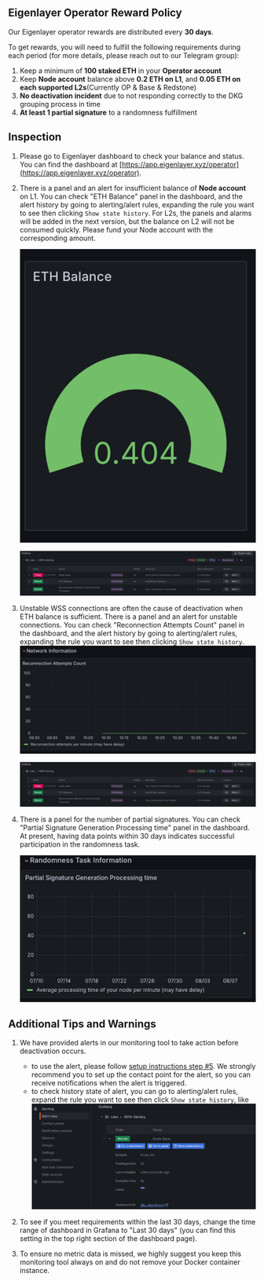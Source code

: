 ## Eigenlayer Operator Reward Policy

Our Eigenlayer operator rewards are distributed every **30 days**.

To get rewards, you will need to fulfill the following requirements during each period (for more details, please reach out to our Telegram group):

1. Keep a minimum of **100 staked ETH** in your **Operator account**
2. Keep **Node account** balance above **0.2 ETH on L1**, and **0.05 ETH on each supported L2s**(Currently OP & Base & Redstone)
3. **No deactivation incident** due to not responding correctly to the DKG grouping process in time
4. **At least 1 partial signature** to a randomness fulfillment

## Inspection

1. Please go to Eigenlayer dashboard to check your balance and status. You can find the dashboard at [https://app.eigenlayer.xyz/operator](https://app.eigenlayer.xyz/operator).

2. There is a panel and an alert for insufficient balance of **Node account** on L1. You can check "ETH Balance" panel in the dashboard, and the alert history by going to alerting/alert rules, expanding the rule you want to see then clicking `Show state history`. For L2s, the panels and alarms will be added in the next version, but the balance on L2 will not be consumed quickly. Please fund your Node account with the corresponding amount.

   ![eth balance example](./pictures/eth-balance-example.png)

   ![alert rules](./pictures/alert-rules.png)

3. Unstable WSS connections are often the cause of deactivation when ETH balance is sufficient. There is a panel and an alert for unstable connections. You can check "Reconnection Attempts Count" panel in the dashboard, and the alert history by going to alerting/alert rules, expanding the rule you want to see then clicking `Show state history`.
   ![reconnection attempts count example](./pictures/reconnection-attempts-count-example.png)

   ![alert rules](./pictures/alert-rules.png)

4. There is a panel for the number of partial signatures. You can check "Partial Signature Generation Processing time" panel in the dashboard. At present, having data points within 30 days indicates successful participation in the randomness task.

   ![partial signature generation processing time example](./pictures/partial-signature-generation-processing-time-example.png)

## Additional Tips and Warnings

1. We have provided alerts in our monitoring tool to take action before deactivation occurs.

   - to use the alert, please follow [setup instructions step #5](setup-instructions.md#step-5-optional-set-up-alert-rules). We strongly recommend you to set up the contact point for the alert, so you can receive notifications when the alert is triggered.
   - to check history state of alert, you can go to alerting/alert rules, expand the rule you want to see then click `Show state history`, like ![state history example](./pictures/alert-state.png)

2. To see if you meet requirements within the last 30 days, change the time range of dashboard in Grafana to "Last 30 days" (you can find this setting in the top right section of the dashboard page).
3. To ensure no metric data is missed, we highly suggest you keep this monitoring tool always on and do not remove your Docker container instance.
